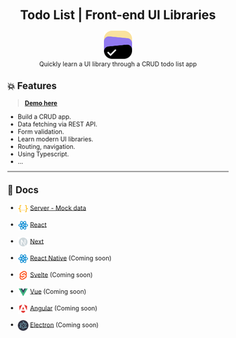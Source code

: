 <h1 align="center">Todo List | Front-end UI Libraries</h1>

<div align="center">
  <img width="64" src="./.docs/imgs/logo.png" />
  <div>Quickly learn a UI library through a CRUD todo list app</div>
</div>

## 💥 Features

> **[Demo here](./DEMO.md)**

- Build a CRUD app.
- Data fetching via REST API.
- Form validation.
- Learn modern UI libraries.
- Routing, navigation.
- Using Typescript.
- ...

---

## 📄 Docs

- <img src="./.docs/imgs/json.svg" width="24" align="center" /> [Server - Mock data](./server/README.md)

- <img src="./.docs/imgs/react.svg" width="24" align="center" /> [React](./react/README.md)

- <img src="./.docs/imgs/next.svg" width="24" align="center" /> [Next](./next/README.md)

- <img src="./.docs/imgs/react.svg" width="24" align="center" /> [React Native](./react-native/README.md) (Coming soon)

- <img src="./.docs/imgs/svelte.svg" width="24" align="center" /> [Svelte](./svelte/README.md) (Coming soon)

- <img src="./.docs/imgs/vue.svg" width="24" align="center" /> [Vue](./vue/README.md) (Coming soon)

- <img src="./.docs/imgs/angular.svg" width="24" align="center" /> [Angular](./angular/README.md) (Coming soon)

- <img src="./.docs/imgs/electron.svg" width="24" align="center" /> [Electron](./electron/README.md) (Coming soon)
